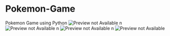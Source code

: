 # Pokemon-Game
Pokemon Game using Python
![Preview not Available](preview1)
n
![Preview not Available](preview2)
n
![Preview not Available](preview3)
n
![Preview not Available](preview4)
